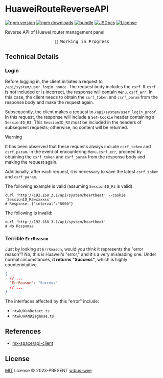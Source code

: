 # HuaweiRouteReverseAPI

[![npm version][npm-version-src]][npm-version-href]
[![npm downloads][npm-downloads-src]][npm-downloads-href]
[![bundle][bundle-src]][bundle-href]
[![JSDocs][jsdocs-src]][jsdocs-href]
[![License][license-src]][license-href]

Reverse API of Huawei router management panel

<pre align="center">
🧪 Working in Progress
</pre>

## Technical Details

### Login

Before logging in, the client initiates a request to `/api/system/user_login_nonce`. The request body includes the `csrf`. If `csrf` is not included or is incorrect, the response will contain `Menu.csrf_err`. In this case, the client needs to obtain the `csrf_token` and `csrf_param` from the response body and make the request again.

Subsequently, the client makes a request to `/api/system/user_login_proof`. In this request, the response will include a `Set-Cookie` header containing a `SessionID_R3`. This `SessionID_R3` must be included in the headers of subsequent requests; otherwise, no content will be returned.

> [!WARNING]
> It has been observed that these requests always include `csrf_token` and `csrf_param`. In the event of encountering `Menu.csrf_err`, proceed by obtaining the `csrf_token` and `csrf_param` from the response body and making the request again.
>
> Additionally, after each request, it is necessary to save the latest `csrf_token` and `csrf_param`.

The following example is valid (assuming `SessionID_R3` is valid):

```shell
curl 'http://192.168.3.1/api/system/heartbeat' --cookie 'SessionID_R3=xxxxxx'
# Response: {"interval":"5000"}
```

The following is invalid:

```shell
curl 'http://192.168.3.1/api/system/heartbeat'
# No Response
```

### Terrible `ErrReason`

Just by looking at `ErrReason`, would you think it represents the "error reason"? No, this is Huawei's "error," and it's a very misleading one. Under normal circumstances, **it returns "Success"**, which is highly counterintuitive.

```json
{
  // ...
  "ErrReason": "Success"
  // ...
}
```

The interfaces affected by this "error" include:

- `ntwk/WanDetect.ts`
- `ntwk/WANDiagnose.ts`

## References

- [mx-space/api-client](https://github.com/mx-space/api-client)

## License

[MIT](./LICENSE) License © 2023-PRESENT [wibus-wee](https://github.com/wibus-wee)

<!-- Badges -->

[npm-version-src]: https://img.shields.io/npm/v/huawei-route-reverse-api?style=flat&colorA=080f12&colorB=1fa669
[npm-version-href]: https://npmjs.com/package/huawei-route-reverse-api
[npm-downloads-src]: https://img.shields.io/npm/dm/huawei-route-reverse-api?style=flat&colorA=080f12&colorB=1fa669
[npm-downloads-href]: https://npmjs.com/package/huawei-route-reverse-api
[bundle-src]: https://img.shields.io/bundlephobia/minzip/huawei-route-reverse-api?style=flat&colorA=080f12&colorB=1fa669&label=minzip
[bundle-href]: https://bundlephobia.com/result?p=huawei-route-reverse-api
[license-src]: https://img.shields.io/github/license/wibus-wee/HuaweiRouteReverseAPI.svg?style=flat&colorA=080f12&colorB=1fa669
[license-href]: https://github.com/wibus-wee/HuaweiRouteReverseAPI/blob/main/LICENSE
[jsdocs-src]: https://img.shields.io/badge/jsdocs-reference-080f12?style=flat&colorA=080f12&colorB=1fa669
[jsdocs-href]: https://www.jsdocs.io/package/huawei-route-reverse-api